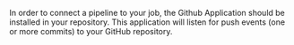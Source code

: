 In order to connect a pipeline to your job, the Github Application should be installed in your repository. This application will listen for push events (one or more commits) to your GitHub repository.
